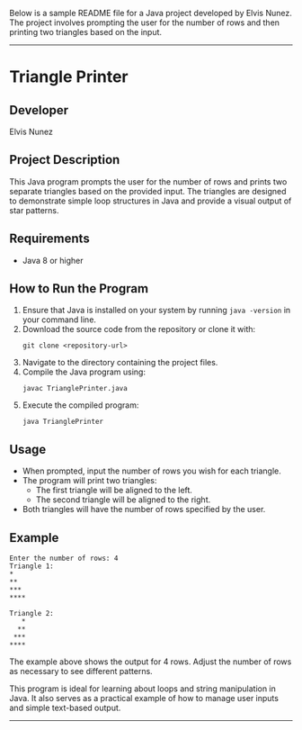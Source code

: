 Below is a sample README file for a Java project developed by Elvis Nunez. The project involves prompting the user for the number of rows and then printing two triangles based on the input.

---

# Triangle Printer

## Developer
Elvis Nunez

## Project Description
This Java program prompts the user for the number of rows and prints two separate triangles based on the provided input. The triangles are designed to demonstrate simple loop structures in Java and provide a visual output of star patterns.

## Requirements
- Java 8 or higher

## How to Run the Program
1. Ensure that Java is installed on your system by running `java -version` in your command line.
2. Download the source code from the repository or clone it with:
   ```
   git clone <repository-url>
   ```
3. Navigate to the directory containing the project files.
4. Compile the Java program using:
   ```
   javac TrianglePrinter.java
   ```
5. Execute the compiled program:
   ```
   java TrianglePrinter
   ```

## Usage
- When prompted, input the number of rows you wish for each triangle.
- The program will print two triangles:
  - The first triangle will be aligned to the left.
  - The second triangle will be aligned to the right.
- Both triangles will have the number of rows specified by the user.

## Example
```
Enter the number of rows: 4
Triangle 1:
*
**
***
****

Triangle 2:
   *
  **
 ***
****
```

The example above shows the output for 4 rows. Adjust the number of rows as necessary to see different patterns.

This program is ideal for learning about loops and string manipulation in Java. It also serves as a practical example of how to manage user inputs and simple text-based output.

---
